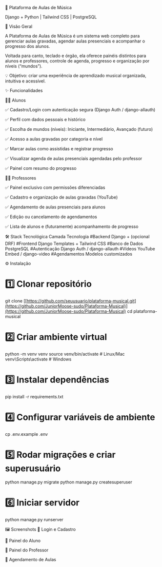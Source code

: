 🎵 Plataforma de Aulas de Música

Django + Python | Tailwind CSS | PostgreSQL

📌 Visão Geral

A Plataforma de Aulas de Música é um sistema web completo para gerenciar aulas gravadas, agendar aulas presenciais e acompanhar o progresso dos alunos.

Voltada para canto, teclado e órgão, ela oferece painéis distintos para alunos e professores, controle de agenda, progresso e organização por níveis (“mundos”).

💡 Objetivo: criar uma experiência de aprendizado musical organizada, intuitiva e acessível.

✨ Funcionalidades

👨‍🎓 Alunos

✅ Cadastro/Login com autenticação segura (Django Auth / django-allauth)

✅ Perfil com dados pessoais e histórico

✅ Escolha de mundos (níveis): Iniciante, Intermediário, Avançado (futuro)

✅ Acesso a aulas gravadas por categoria e nível

✅ Marcar aulas como assistidas e registrar progresso

✅ Visualizar agenda de aulas presenciais agendadas pelo professor

✅ Painel com resumo do progresso


👨‍🏫 Professores

✅ Painel exclusivo com permissões diferenciadas

✅ Cadastro e organização de aulas gravadas (YouTube)

✅ Agendamento de aulas presenciais para alunos

✅ Edição ou cancelamento de agendamentos

✅ Lista de alunos e (futuramente) acompanhamento de progresso

🛠 Stack Tecnológica
Camada	Tecnologia
#Backend	Django + (opcional DRF)
#Frontend	Django Templates + Tailwind CSS
#Banco de Dados	PostgreSQL
#Autenticação	Django Auth / django-allauth
#Vídeos	YouTube Embed / django-video
#Agendamentos	Modelos customizados

⚙️ Instalação
# 1️⃣ Clonar repositório
git clone [[https://github.com/seuusuario/plataforma-musical.git](https://github.com/JuniorMoose-sudo/Plataforma-Musical)](https://github.com/JuniorMoose-sudo/Plataforma-Musical)
cd plataforma-musical

# 2️⃣ Criar ambiente virtual
python -m venv venv
source venv/bin/activate   # Linux/Mac
venv\Scripts\activate      # Windows

# 3️⃣ Instalar dependências
pip install -r requirements.txt

# 4️⃣ Configurar variáveis de ambiente
cp .env.example .env

# 5️⃣ Rodar migrações e criar superusuário
python manage.py migrate
python manage.py createsuperuser

# 6️⃣ Iniciar servidor
python manage.py runserver

🖼 Screenshots
📌 Login e Cadastro


📌 Painel do Aluno


📌 Painel do Professor


📌 Agendamento de Aulas

